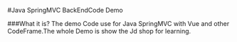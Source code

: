 #Java SpringMVC BackEndCode Demo

###What it is?
The demo Code use for Java SpringMVC with Vue and other CodeFrame.The whole Demo is show the Jd shop for learning.
